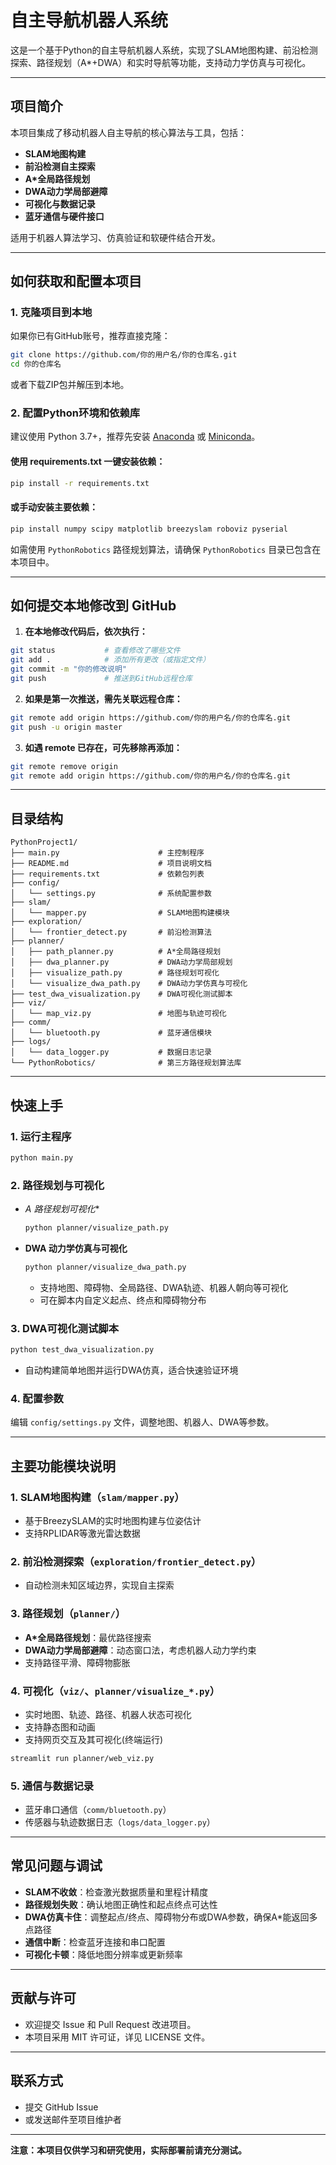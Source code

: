 # 自主导航机器人系统

这是一个基于Python的自主导航机器人系统，实现了SLAM地图构建、前沿检测探索、路径规划（A*+DWA）和实时导航等功能，支持动力学仿真与可视化。

---

## 项目简介

本项目集成了移动机器人自主导航的核心算法与工具，包括：
- **SLAM地图构建**
- **前沿检测自主探索**
- **A*全局路径规划**
- **DWA动力学局部避障**
- **可视化与数据记录**
- **蓝牙通信与硬件接口**

适用于机器人算法学习、仿真验证和软硬件结合开发。

---

## 如何获取和配置本项目

### 1. 克隆项目到本地

如果你已有GitHub账号，推荐直接克隆：

```bash
git clone https://github.com/你的用户名/你的仓库名.git
cd 你的仓库名
```

或者下载ZIP包并解压到本地。

### 2. 配置Python环境和依赖库

建议使用 Python 3.7+，推荐先安装 [Anaconda](https://www.anaconda.com/) 或 [Miniconda](https://docs.conda.io/en/latest/miniconda.html)。

#### 使用 requirements.txt 一键安装依赖：

```bash
pip install -r requirements.txt
```

#### 或手动安装主要依赖：

```bash
pip install numpy scipy matplotlib breezyslam roboviz pyserial
```

如需使用 `PythonRobotics` 路径规划算法，请确保 `PythonRobotics` 目录已包含在本项目中。

---

## 如何提交本地修改到 GitHub

1. **在本地修改代码后，依次执行：**

```bash
git status           # 查看修改了哪些文件
git add .            # 添加所有更改（或指定文件）
git commit -m "你的修改说明"
git push             # 推送到GitHub远程仓库
```

2. **如果是第一次推送，需先关联远程仓库：**

```bash
git remote add origin https://github.com/你的用户名/你的仓库名.git
git push -u origin master
```

3. **如遇 remote 已存在，可先移除再添加：**

```bash
git remote remove origin
git remote add origin https://github.com/你的用户名/你的仓库名.git
```

---

## 目录结构

```
PythonProject1/
├── main.py                      # 主控制程序
├── README.md                    # 项目说明文档
├── requirements.txt             # 依赖包列表
├── config/
│   └── settings.py              # 系统配置参数
├── slam/
│   └── mapper.py                # SLAM地图构建模块
├── exploration/
│   └── frontier_detect.py       # 前沿检测算法
├── planner/
│   ├── path_planner.py          # A*全局路径规划
│   ├── dwa_planner.py           # DWA动力学局部规划
│   ├── visualize_path.py        # 路径规划可视化
│   └── visualize_dwa_path.py    # DWA动力学仿真与可视化
├── test_dwa_visualization.py    # DWA可视化测试脚本
├── viz/
│   └── map_viz.py               # 地图与轨迹可视化
├── comm/
│   └── bluetooth.py             # 蓝牙通信模块
├── logs/
│   └── data_logger.py           # 数据日志记录
└── PythonRobotics/              # 第三方路径规划算法库
```

---

## 快速上手

### 1. 运行主程序
```bash
python main.py
```

### 2. 路径规划与可视化
- **A* 路径规划可视化**
  ```bash
  python planner/visualize_path.py
  ```
- **DWA 动力学仿真与可视化**
  ```bash
  python planner/visualize_dwa_path.py
  ```
  - 支持地图、障碍物、全局路径、DWA轨迹、机器人朝向等可视化
  - 可在脚本内自定义起点、终点和障碍物分布

### 3. DWA可视化测试脚本
```bash
python test_dwa_visualization.py
```
- 自动构建简单地图并运行DWA仿真，适合快速验证环境

### 4. 配置参数
编辑 `config/settings.py` 文件，调整地图、机器人、DWA等参数。

---

## 主要功能模块说明

### 1. SLAM地图构建（`slam/mapper.py`）
- 基于BreezySLAM的实时地图构建与位姿估计
- 支持RPLIDAR等激光雷达数据

### 2. 前沿检测探索（`exploration/frontier_detect.py`）
- 自动检测未知区域边界，实现自主探索

### 3. 路径规划（`planner/`）
- **A*全局路径规划**：最优路径搜索
- **DWA动力学局部避障**：动态窗口法，考虑机器人动力学约束
- 支持路径平滑、障碍物膨胀

### 4. 可视化（`viz/`、`planner/visualize_*.py`）
- 实时地图、轨迹、路径、机器人状态可视化
- 支持静态图和动画
- 支持网页交互及其可视化(终端运行)
```bash
streamlit run planner/web_viz.py
``` 

### 5. 通信与数据记录
- 蓝牙串口通信（`comm/bluetooth.py`）
- 传感器与轨迹数据日志（`logs/data_logger.py`）

---

## 常见问题与调试

- **SLAM不收敛**：检查激光数据质量和里程计精度
- **路径规划失败**：确认地图正确性和起点终点可达性
- **DWA仿真卡住**：调整起点/终点、障碍物分布或DWA参数，确保A*能返回多点路径
- **通信中断**：检查蓝牙连接和串口配置
- **可视化卡顿**：降低地图分辨率或更新频率

---

## 贡献与许可

- 欢迎提交 Issue 和 Pull Request 改进项目。
- 本项目采用 MIT 许可证，详见 LICENSE 文件。

---

## 联系方式

- 提交 GitHub Issue
- 或发送邮件至项目维护者

---

**注意：本项目仅供学习和研究使用，实际部署前请充分测试。** 
